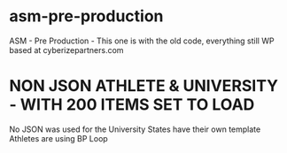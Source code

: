 # asm-pre-production
ASM - Pre Production - This one is with the old code, everything still WP based at  cyberizepartners.com

# NON JSON ATHLETE & UNIVERSITY - WITH 200 ITEMS SET TO LOAD
No JSON was used for the University
States have their own template
Athletes are using BP Loop
